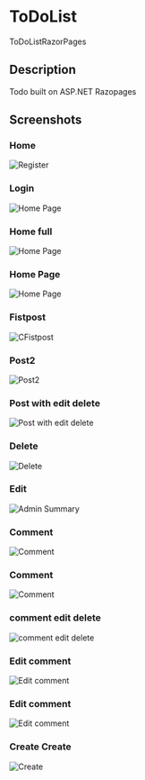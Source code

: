 # ToDoList
 ToDoListRazorPages

## Description
Todo built on  ASP.NET Razopages
## Screenshots

### Home
![Register](Screenshots/01-Home.png)

### Login
![Home Page](Screenshot/Login.png)

### Home full
![Home Page](Screenshot/Home%20full.png)

### Home Page
![Home Page](Screenshot/Home.png)

### Fistpost
![CFistpost](Screenshot/Fistpost.png)

### Post2
![Post2](Screenshot/Post2.png)

### Post with edit delete
![Post with edit delete](Screenshot/Post%20with%20edit%20delete.png)

### Delete
![Delete](Screenshot/Delete.png)

###  Edit
![Admin Summary](Screenshot/Edit.png)

### Comment
![Comment](Screenshot/Comment.png)

### Comment
![Comment](Screenshot/comment%20edit%20delete.png)

### comment edit delete
![comment edit delete](Screenshot/comment%20edit%20delete.png)

### Edit comment
![Edit comment](Screenshot/Edit%20comment.png)

### Edit comment
![Edit comment](Screenshot/Edit%20comment%202.png)

### Create Create
![Create](Screenshot/CreatePost.png)

